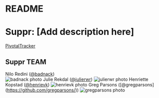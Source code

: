 README
==

# Suppr: [Add description here]

[PivotalTracker](https://www.pivotaltracker.com/s/projects/1193866)

## Suppr TEAM

Nilo Redini ([@badnack](https://github.com/badnack/))  
![badnack photo](https://avatars0.githubusercontent.com/u/1037156?v=2&s=140)
Julie Rekdal ([@julierwr](https://github.com/julierwr/))
![julierwr photo](https://avatars0.githubusercontent.com/u/6633826?v=2&s=140)
Henriette Kopstad ([@henrievk](https://github.com/henrievk/))
![henrievk photo](https://avatars2.githubusercontent.com/u/3776667?v=2&s=140)
Greg Parsons ([@gregparsons] (https://github.com/gregparsons/))
![gregparsons photo](https://avatars0.githubusercontent.com/u/4780760?v=2&s=140)
